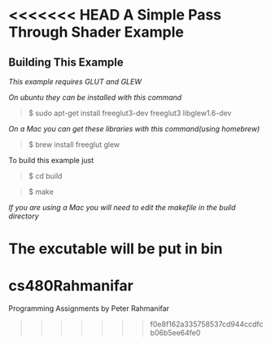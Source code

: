 <<<<<<< HEAD
A Simple Pass Through Shader Example
====================================

Building This Example
---------------------

*This example requires GLUT and GLEW* 

*On ubuntu they can be installed with this command*

>$ sudo apt-get install freeglut3-dev freeglut3 libglew1.6-dev

*On a Mac you can get these libraries with this command(using homebrew)*
>$ brew install freeglut glew

To build this example just 

>$ cd build

>$ make

*If you are using a Mac you will need to edit the makefile in the build directory*

The excutable will be put in bin
=======
# cs480Rahmanifar
Programming Assignments by Peter Rahmanifar
>>>>>>> f0e8f162a335758537cd944ccdfcb06b5ee64fe0
